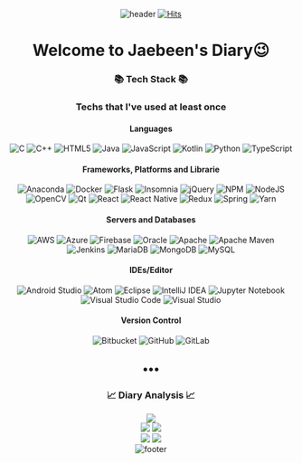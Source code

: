 <div align=center>
  
![header](https://capsule-render.vercel.app/api?type=waving&color=gradient&customColorList=2&height=240&section=header&text=SUDO%20BEEN&fontSize=100&desc=becoming%20super%20dope%20developer&descAlignY=60&fontAlignY=40)
[![Hits](https://hits.seeyoufarm.com/api/count/incr/badge.svg?url=https%3A%2F%2Fgithub.com%2Jaebeen-Bae)](https://hits.seeyoufarm.com)
# Welcome to Jaebeen's Diary😉
### 📚 Tech Stack 📚
### Techs that I've used at least once
#### Languages
![C](https://img.shields.io/badge/c-%2300599C.svg?style=flat-square&logo=c&logoColor=white)
![C++](https://img.shields.io/badge/c++-%2300599C.svg?style=flat-square&logo=c%2B%2B&logoColor=white)
![HTML5](https://img.shields.io/badge/html5-%23E34F26.svg?style=flat-square&logo=html5&logoColor=white)
![Java](https://img.shields.io/badge/java-%23ED8B00.svg?style=flat-square&logo=java&logoColor=white)
![JavaScript](https://img.shields.io/badge/javascript-%23323330.svg?style=flat-square&logo=javascript&logoColor=%23F7DF1E)
![Kotlin](https://img.shields.io/badge/kotlin-%230095D5.svg?style=flat-square&logo=kotlin&logoColor=white)
![Python](https://img.shields.io/badge/python-3670A0?style=flat-square&logo=python&logoColor=ffdd54)
![TypeScript](https://img.shields.io/badge/typescript-%23007ACC.svg?style=flat-square&logo=typescript&logoColor=white)
#### Frameworks, Platforms and Librarie
![Anaconda](https://img.shields.io/badge/Anaconda-%2344A833.svg?style=flat-square&logo=anaconda&logoColor=white)
![Docker](https://img.shields.io/badge/docker-%230db7ed.svg?style=flat-square&logo=docker&logoColor=white)
![Flask](https://img.shields.io/badge/flask-%23000.svg?style=flat-square&logo=flask&logoColor=white)
![Insomnia](https://img.shields.io/badge/Insomnia-white?style=flat-square&logo=insomnia&logoColor=5849BE)
![jQuery](https://img.shields.io/badge/jquery-%230769AD.svg?style=flat-square&logo=jquery&logoColor=white)
![NPM](https://img.shields.io/badge/NPM-%23000000.svg?style=flat-square&logo=npm&logoColor=white)
![NodeJS](https://img.shields.io/badge/node.js-6DA55F?style=flat-square&logo=node.js&logoColor=white)  
![OpenCV](https://img.shields.io/badge/opencv-%23white.svg?style=flat-square&logo=opencv&logoColor=white)
![Qt](https://img.shields.io/badge/Qt-%23217346.svg?style=flat-square&logo=Qt&logoColor=white)
![React](https://img.shields.io/badge/react-%2320232a.svg?style=flat-square&logo=react&logoColor=%2361DAFB)
![React Native](https://img.shields.io/badge/react_native-%2320232a.svg?style=flat-square&logo=react&logoColor=%2361DAFB)
![Redux](https://img.shields.io/badge/redux-%23593d88.svg?style=flat-square&logo=redux&logoColor=white)
![Spring](https://img.shields.io/badge/spring-%236DB33F.svg?style=flat-square&logo=spring&logoColor=white)
![Yarn](https://img.shields.io/badge/yarn-%232C8EBB.svg?style=flat-square&logo=yarn&logoColor=white)
#### Servers and Databases 
![AWS](https://img.shields.io/badge/AWS-%23FF9900.svg?style=flat-square&logo=amazon-aws&logoColor=white)
![Azure](https://img.shields.io/badge/azure-%230072C6.svg?style=flat-square&logo=azure-devops&logoColor=white)
![Firebase](https://img.shields.io/badge/firebase-%23039BE5.svg?style=flat-square&logo=firebase)
![Oracle](https://img.shields.io/badge/Oracle-F80000?style=flat-square&logo=oracle&logoColor=white)
![Apache](https://img.shields.io/badge/apache-%23D42029.svg?style=flat-square&logo=apache&logoColor=white)
![Apache Maven](https://img.shields.io/badge/Apache%20Maven-C71A36?style=flat-square&logo=Apache%20Maven&logoColor=white)
![Jenkins](https://img.shields.io/badge/jenkins-%232C5263.svg?style=flat-square&logo=jenkins&logoColor=white)
![MariaDB](https://img.shields.io/badge/MariaDB-003545?style=flat-square&logo=mariadb&logoColor=white)
![MongoDB](https://img.shields.io/badge/MongoDB-%234ea94b.svg?style=flat-square&logo=mongodb&logoColor=white)
![MySQL](https://img.shields.io/badge/mysql-%2300f.svg?style=flat-square&logo=mysql&logoColor=white)
#### IDEs/Editor
![Android Studio](https://img.shields.io/badge/Android%20Studio-3DDC84.svg?style=flat-square&logo=android-studio&logoColor=white)
![Atom](https://img.shields.io/badge/Atom-%2366595C.svg?style=flat-square&logo=atom&logoColor=white)
![Eclipse](https://img.shields.io/badge/Eclipse-FE7A16.svg?style=flat-square&logo=Eclipse&logoColor=white)
![IntelliJ IDEA](https://img.shields.io/badge/IntelliJIDEA-000000.svg?style=flat-square&logo=intellij-idea&logoColor=white)
![Jupyter Notebook](https://img.shields.io/badge/jupyter-%23FA0F00.svg?style=flat-square&logo=jupyter&logoColor=white)
![Visual Studio Code](https://img.shields.io/badge/Visual%20Studio%20Code-0078d7.svg?style=flat-square&logo=visual-studio-code&logoColor=white)
![Visual Studio](https://img.shields.io/badge/Visual%20Studio-5C2D91.svg?style=flat-square&logo=visual-studio&logoColor=white)
#### Version Control
![Bitbucket](https://img.shields.io/badge/bitbucket-%230047B3.svg?style=flat-square&logo=bitbucket&logoColor=white)
![GitHub](https://img.shields.io/badge/github-%23121011.svg?style=flat-square&logo=github&logoColor=white)
![GitLab](https://img.shields.io/badge/gitlab-%23181717.svg?style=flat-square&logo=gitlab&logoColor=white)

•••
---
### 📈 Diary Analysis 📈
![](https://github-profile-summary-cards.vercel.app/api/cards/profile-details?username=Jaebeen-Bae&theme=vue)  
![](https://github-profile-summary-cards.vercel.app/api/cards/repos-per-language?username=Jaebeen-Bae&theme=vue)
![](https://github-profile-summary-cards.vercel.app/api/cards/most-commit-language?username=Jaebeen-Bae&theme=vue)  
![](https://github-profile-summary-cards.vercel.app/api/cards/stats?username=Jaebeen-Bae&theme=vue)
![](https://github-profile-summary-cards.vercel.app/api/cards/productive-time?username=Jaebeen-Bae&theme=vue)  
![footer](https://capsule-render.vercel.app/api?section=footer&type=waving&color=gradient&customColorList=2&height=150&reversal=true)
</div>

